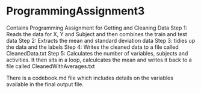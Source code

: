 # ProgrammingAssignment3
Contains Programming Assignment for Getting and Cleaning Data
Step 1: Reads the data for X, Y and Subject and then combines the train and test data
Step 2: Extracts the mean and standard deviation data
Step 3: tidies up the data and the labels
Step 4: Writes the cleaned data to a file called CleanedData.txt
Step 5: Calculates the number of variables, subjects and activities. It then sits in a loop, calculcates the mean
and writes it back to a file called CleanedWithAverages.txt

There is a codebook.md file which includes details on the variables available in the final output file.
